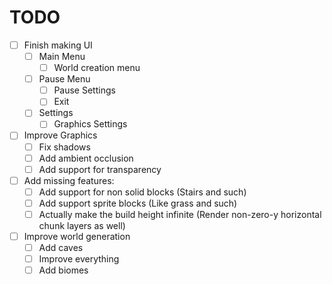 # TODO

- [ ] Finish making UI
  - [ ] Main Menu
    - [ ] World creation menu
  - [ ] Pause Menu
    - [ ] Pause Settings
    - [ ] Exit
  - [ ] Settings
    - [ ] Graphics Settings

- [ ] Improve Graphics
  - [ ] Fix shadows
  - [ ] Add ambient occlusion
  - [ ] Add support for transparency
- [ ] Add missing features:
  - [ ] Add support for non solid blocks (Stairs and such)
  - [ ] Add support sprite blocks (Like grass and such)
  - [ ] Actually make the build height infinite (Render non-zero-y horizontal chunk layers as well)

- [ ] Improve world generation
  - [ ] Add caves
  - [ ] Improve everything
  - [ ] Add biomes
